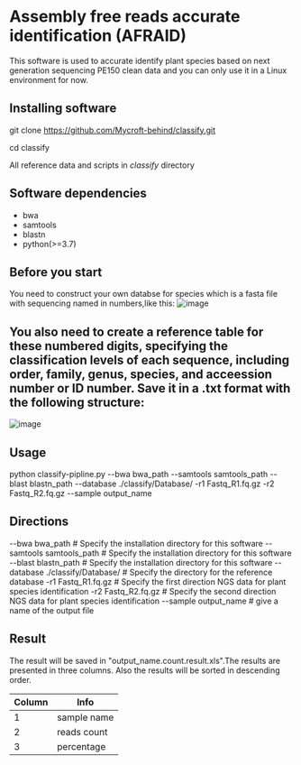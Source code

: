 # Assembly free reads accurate identification (AFRAID)

This software is used to accurate identify plant species based on next generation sequencing PE150 clean data and you can only use it in a Linux environment for now.

## Installing software

git clone https://github.com/Mycroft-behind/classify.git

cd classify

All reference data and scripts in _classify_ directory

## Software dependencies

* bwa
* samtools
* blastn
* python(>=3.7)

## Before you start
You need to construct your own databse for species which is a fasta file with sequencing named in numbers,like this:
![image](https://github.com/Mycroft-behind/classify/assets/61588264/27c3f278-686a-4c34-8331-dfffdee7938b)

## You also need to create a reference table for these numbered digits, specifying the classification levels of each sequence, including order, family, genus, species, and acceession number or ID number. Save it in a .txt format with the following structure:
![image](https://github.com/Mycroft-behind/classify/assets/61588264/6ba66f6d-1314-421e-8d62-3b8b88fc8e0f)

## Usage
python classify-pipline.py --bwa bwa_path --samtools samtools_path --blast blastn_path --database ./classify/Database/ -r1 Fastq_R1.fq.gz -r2 Fastq_R2.fq.gz --sample output_name
## Directions
--bwa bwa_path # Specify the installation directory for this software
--samtools samtools_path # Specify the installation directory for this software
--blast blastn_path # Specify the installation directory for this software
--database ./classify/Database/ # Specify the directory for the reference database
-r1 Fastq_R1.fq.gz # Specify the first direction NGS data for plant species identification
-r2 Fastq_R2.fq.gz # Specify the second direction NGS data for plant species identification
--sample output_name # give a name of the output file
## Result
The result will be saved in "output_name.count.result.xls".The results are presented in three columns. Also the results will be sorted in descending order.

|Column|Info |
|---|---|
|1|sample name|
|2|reads count|
|3|percentage|
